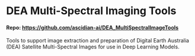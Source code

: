 # DEA Multi-Spectral Imaging Tools
#### Repo: https://github.com/ascidian-ai/DEA_MultiSpectralImageTools

Tools to support image extraction and preparation of Digital Earth Australia (DEA) Satellite Multi-Spectral Images for use in Deep Learning Models.
